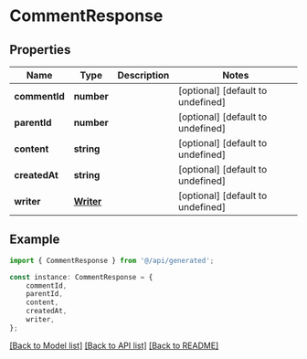 # CommentResponse


## Properties

Name | Type | Description | Notes
------------ | ------------- | ------------- | -------------
**commentId** | **number** |  | [optional] [default to undefined]
**parentId** | **number** |  | [optional] [default to undefined]
**content** | **string** |  | [optional] [default to undefined]
**createdAt** | **string** |  | [optional] [default to undefined]
**writer** | [**Writer**](Writer.md) |  | [optional] [default to undefined]

## Example

```typescript
import { CommentResponse } from '@/api/generated';

const instance: CommentResponse = {
    commentId,
    parentId,
    content,
    createdAt,
    writer,
};
```

[[Back to Model list]](../README.md#documentation-for-models) [[Back to API list]](../README.md#documentation-for-api-endpoints) [[Back to README]](../README.md)
